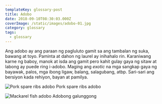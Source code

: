 ```yaml
---
templateKey: glossary-post
title: Adobo
date: 2018-09-10T08:30:03.000Z
coverImage: /static/images/adobo-01.jpg
category: glossary
tags:
  - glossary
---
```


Ang adobo ay ang paraan ng pagluluto gamit sa ang tambalan ng suka, bawang at toyo. Paminta at dahon ng laurel ay inihahalo rin. Karaniwang karne ng baboy, manok at isda ang gamit pero kahit gulay gaya ng sitaw at labong ay puede ring i-adobo. Maging ang _exotic_ na mga sangkap gaya ng bayawak, palos, mga ibong ligaw, balang, salagubang, atbp. Sari-sari ang bersiyon kada rehiyon, bayan at pamilya.

![Pork spare ribs adobo](/static/images/spare-ribs-adobo.jpg "Pork spare ribs adobo")
Pork spare ribs adobo

![Mackarel fish adobo](/static/images/caballa-adobo.jpg?nf_resize=fit&w=960)
Adobong galunggong
